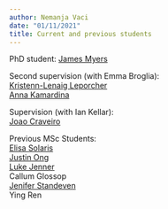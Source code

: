 ```yaml
---
author: Nemanja Vaci
date: "01/11/2021"
title: Current and previous students
---
```


PhD student: [James Myers](https://x.com/jamesacmyers) </br>

Second supervision (with Emma Broglia):</br> [Kristenn-Lenaig Leporcher](https://www.researchgate.net/profile/Kristenn_Lenaig_Leporcher) </br>
[Anna Kamardina](https://uk.linkedin.com/in/anna-kamardina-207b802a2?original_referer=https%3A%2F%2Fwww.google.com%2F) </br>

Supervision (with Ian Kellar):</br> [Joao Craveiro](https://www.sheffield.ac.uk/psychology/people/professional/joao-craveiro)

Previous MSc Students:</br> [Elisa Solaris](https://www.linkedin.com/in/elisa-solaris-106014132/?originalSubdomain=uk)</br>
[Justin Ong](https://www.linkedin.com/in/justin-ong-301115119/?originalSubdomain=sg)</br>
[Luke Jenner](https://www.linkedin.com/in/luke-jenner-3264781b6/)</br>
Callum Glossop</br>
[Jenifer Standeven](https://uk.linkedin.com/in/jennifer-standeven-84894619b)</br>
Ying Ren

